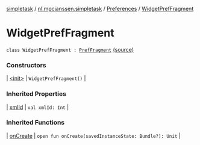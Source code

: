 [simpletask](../../../index.md) / [nl.mpcjanssen.simpletask](../../index.md) / [Preferences](../index.md) / [WidgetPrefFragment](.)

# WidgetPrefFragment

`class WidgetPrefFragment : `[`PrefFragment`](../-pref-fragment/index.md) [(source)](https://github.com/mpcjanssen/simpletask-android/blob/master/src/main/java/nl/mpcjanssen/simpletask/Preferences.kt#L196)

### Constructors

| [&lt;init&gt;](-init-.md) | `WidgetPrefFragment()` |

### Inherited Properties

| [xmlId](../-pref-fragment/xml-id.md) | `val xmlId: Int` |

### Inherited Functions

| [onCreate](../-pref-fragment/on-create.md) | `open fun onCreate(savedInstanceState: Bundle?): Unit` |

